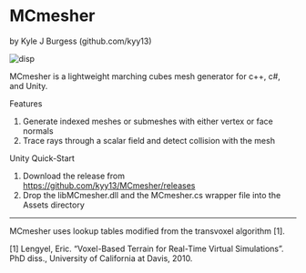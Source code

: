 # MCmesher
by Kyle J Burgess (github.com/kyy13)


![disp](https://user-images.githubusercontent.com/58697284/154577110-bcabfc84-7365-446f-804d-63e563f7a53b.png)


MCmesher is a lightweight marching cubes mesh generator for c++, c#, and Unity.

Features

1. Generate indexed meshes or submeshes with either vertex or face normals
2. Trace rays through a scalar field and detect collision with the mesh


Unity Quick-Start

1. Download the release from https://github.com/kyy13/MCmesher/releases
2. Drop the libMCmesher.dll and the MCmesher.cs wrapper file into the Assets directory

---

MCmesher uses lookup tables modified from the transvoxel algorithm [1].

[1] Lengyel, Eric. “Voxel-Based Terrain for Real-Time Virtual Simulations”. PhD diss., University of California at Davis, 2010.
